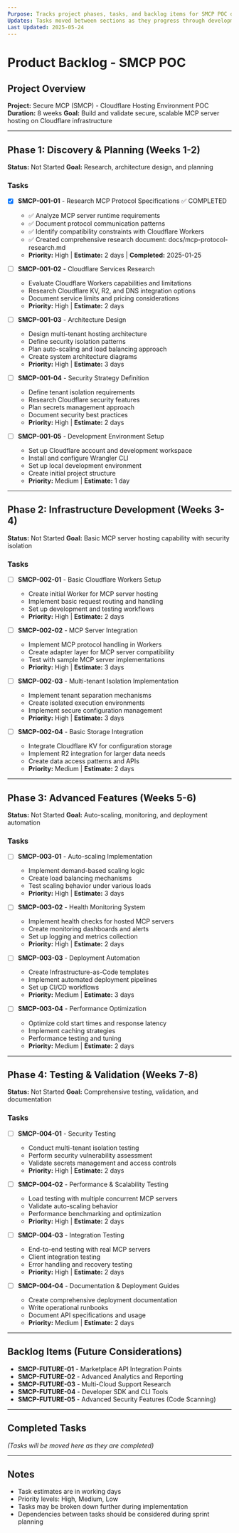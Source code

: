 ```yaml
---
Purpose: Tracks project phases, tasks, and backlog items for SMCP POC development.
Updates: Tasks moved between sections as they progress through development lifecycle.
Last Updated: 2025-05-24
---
```


# Product Backlog - SMCP POC

## Project Overview
**Project:** Secure MCP (SMCP) - Cloudflare Hosting Environment POC
**Duration:** 8 weeks
**Goal:** Build and validate secure, scalable MCP server hosting on Cloudflare infrastructure

---

## Phase 1: Discovery & Planning (Weeks 1-2)
**Status:** Not Started
**Goal:** Research, architecture design, and planning

### Tasks
- [x] **SMCP-001-01** - Research MCP Protocol Specifications ✅ COMPLETED
  - ✅ Analyze MCP server runtime requirements
  - ✅ Document protocol communication patterns
  - ✅ Identify compatibility constraints with Cloudflare Workers
  - ✅ Created comprehensive research document: docs/mcp-protocol-research.md
  - **Priority:** High | **Estimate:** 2 days | **Completed:** 2025-01-25

- [ ] **SMCP-001-02** - Cloudflare Services Research
  - Evaluate Cloudflare Workers capabilities and limitations
  - Research Cloudflare KV, R2, and DNS integration options
  - Document service limits and pricing considerations
  - **Priority:** High | **Estimate:** 2 days

- [ ] **SMCP-001-03** - Architecture Design
  - Design multi-tenant hosting architecture
  - Define security isolation patterns
  - Plan auto-scaling and load balancing approach
  - Create system architecture diagrams
  - **Priority:** High | **Estimate:** 3 days

- [ ] **SMCP-001-04** - Security Strategy Definition
  - Define tenant isolation requirements
  - Research Cloudflare security features
  - Plan secrets management approach
  - Document security best practices
  - **Priority:** High | **Estimate:** 2 days

- [ ] **SMCP-001-05** - Development Environment Setup
  - Set up Cloudflare account and development workspace
  - Install and configure Wrangler CLI
  - Set up local development environment
  - Create initial project structure
  - **Priority:** Medium | **Estimate:** 1 day

---

## Phase 2: Infrastructure Development (Weeks 3-4)
**Status:** Not Started
**Goal:** Basic MCP server hosting capability with security isolation

### Tasks
- [ ] **SMCP-002-01** - Basic Cloudflare Workers Setup
  - Create initial Worker for MCP server hosting
  - Implement basic request routing and handling
  - Set up development and testing workflows
  - **Priority:** High | **Estimate:** 2 days

- [ ] **SMCP-002-02** - MCP Server Integration
  - Implement MCP protocol handling in Workers
  - Create adapter layer for MCP server compatibility
  - Test with sample MCP server implementations
  - **Priority:** High | **Estimate:** 3 days

- [ ] **SMCP-002-03** - Multi-tenant Isolation Implementation
  - Implement tenant separation mechanisms
  - Create isolated execution environments
  - Implement secure configuration management
  - **Priority:** High | **Estimate:** 3 days

- [ ] **SMCP-002-04** - Basic Storage Integration
  - Integrate Cloudflare KV for configuration storage
  - Implement R2 integration for larger data needs
  - Create data access patterns and APIs
  - **Priority:** Medium | **Estimate:** 2 days

---

## Phase 3: Advanced Features (Weeks 5-6)
**Status:** Not Started
**Goal:** Auto-scaling, monitoring, and deployment automation

### Tasks
- [ ] **SMCP-003-01** - Auto-scaling Implementation
  - Implement demand-based scaling logic
  - Create load balancing mechanisms
  - Test scaling behavior under various loads
  - **Priority:** High | **Estimate:** 3 days

- [ ] **SMCP-003-02** - Health Monitoring System
  - Implement health checks for hosted MCP servers
  - Create monitoring dashboards and alerts
  - Set up logging and metrics collection
  - **Priority:** High | **Estimate:** 2 days

- [ ] **SMCP-003-03** - Deployment Automation
  - Create Infrastructure-as-Code templates
  - Implement automated deployment pipelines
  - Set up CI/CD workflows
  - **Priority:** Medium | **Estimate:** 3 days

- [ ] **SMCP-003-04** - Performance Optimization
  - Optimize cold start times and response latency
  - Implement caching strategies
  - Performance testing and tuning
  - **Priority:** Medium | **Estimate:** 2 days

---

## Phase 4: Testing & Validation (Weeks 7-8)
**Status:** Not Started
**Goal:** Comprehensive testing, validation, and documentation

### Tasks
- [ ] **SMCP-004-01** - Security Testing
  - Conduct multi-tenant isolation testing
  - Perform security vulnerability assessment
  - Validate secrets management and access controls
  - **Priority:** High | **Estimate:** 2 days

- [ ] **SMCP-004-02** - Performance & Scalability Testing
  - Load testing with multiple concurrent MCP servers
  - Validate auto-scaling behavior
  - Performance benchmarking and optimization
  - **Priority:** High | **Estimate:** 2 days

- [ ] **SMCP-004-03** - Integration Testing
  - End-to-end testing with real MCP servers
  - Client integration testing
  - Error handling and recovery testing
  - **Priority:** High | **Estimate:** 2 days

- [ ] **SMCP-004-04** - Documentation & Deployment Guides
  - Create comprehensive deployment documentation
  - Write operational runbooks
  - Document API specifications and usage
  - **Priority:** Medium | **Estimate:** 2 days

---

## Backlog Items (Future Considerations)
- **SMCP-FUTURE-01** - Marketplace API Integration Points
- **SMCP-FUTURE-02** - Advanced Analytics and Reporting
- **SMCP-FUTURE-03** - Multi-Cloud Support Research
- **SMCP-FUTURE-04** - Developer SDK and CLI Tools
- **SMCP-FUTURE-05** - Advanced Security Features (Code Scanning)

---

## Completed Tasks
*(Tasks will be moved here as they are completed)*

---

## Notes
- Task estimates are in working days
- Priority levels: High, Medium, Low
- Tasks may be broken down further during implementation
- Dependencies between tasks should be considered during sprint planning
